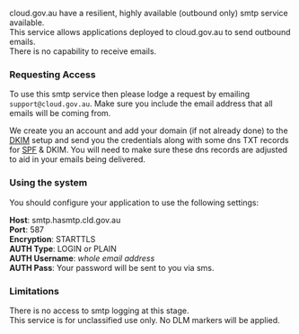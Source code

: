 cloud.gov.au have a resilient, highly available (outbound only) smtp service available.  
This service allows applications deployed to cloud.gov.au to send outbound emails.  
There is no capability to receive emails.

### Requesting Access

To use this smtp service then please lodge a request by emailing `support@cloud.gov.au`. Make sure you include the email address that all emails will be coming from.

We create you an account and add your domain (if not already done) to the [DKIM](https://en.wikipedia.org/wiki/DomainKeys_Identified_Mail) setup and send you the credentials along with some dns TXT records for [SPF](https://en.wikipedia.org/wiki/Sender_Policy_Framework) & DKIM.
You will need to make sure these dns records are adjusted to aid in your emails being delivered.

### Using the system

You should configure your application to use the following settings:

**Host**: smtp.hasmtp.cld.gov.au  
**Port**: 587  
**Encryption**: STARTTLS  
**AUTH Type**: LOGIN or PLAIN  
**AUTH Username**: *whole email address*  
**AUTH Pass**: Your password will be sent to you via sms.  

### Limitations

There is no access to smtp logging at this stage.  
This service is for unclassified use only. No DLM markers will be applied.
